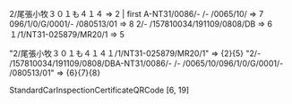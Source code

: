 2/尾張小牧３０１も４１４                         => 2 | first
A-NT31/0086/-   /-   /0065/10/               => 7
096/1/0/G/0001/-    /080513/01               => 8
2/-  /157810034/191109/0808/DB               => 6
１/1/NT31-025879/MR20/1                      => 5


"2/尾張小牧３０１も４１４１/1/NT31-025879/MR20/1"  => {2}{5}
"2/-  /157810034/191109/0808/DBA-NT31/0086/-   /-   /0065/10/096/1/0/G/0001/-    /080513/01" => {6}{7}{8}

StandardCarInspectionCertificateQRCode
    [6, 19]